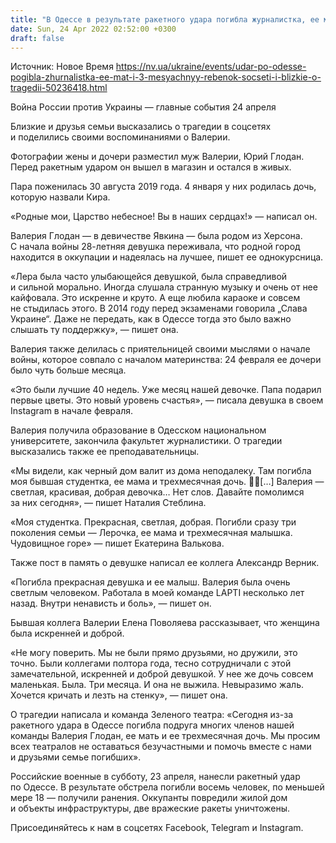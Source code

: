 ```yaml
---
title: "В Одессе в результате ракетного удара погибла журналистка, ее мама и трехмесячная дочь. Что вспоминают о семье близкие и друзья"
date: Sun, 24 Apr 2022 02:52:00 +0300
draft: false
---
```

Источник: Новое Время https://nv.ua/ukraine/events/udar-po-odesse-pogibla-zhurnalistka-ee-mat-i-3-mesyachnyy-rebenok-socseti-i-blizkie-o-tragedii-50236418.html


 Война России против Украины — главные события 24 апреля

Близкие и друзья семьи высказались о трагедии в соцсетях и поделились своими воспоминаниями о Валерии.

 Фотографии жены и дочери разместил муж Валерии, Юрий Глодан. Перед ракетным ударом он вышел в магазин и остался в живых.

Пара поженилась 30 августа 2019 года. 4 января у них родилась дочь, которую назвали Кира.

«Родные мои, Царство небесное! Вы в наших сердцах!» — написал он.

 Валерия Глодан — в девичестве Явкина — была родом из Херсона. С начала войны 28-летняя девушка переживала, что родной город находится в оккупации и надеялась на лучшее, пишет ее однокурсница.

«Лера была часто улыбающейся девушкой, была справедливой и сильной морально. Иногда слушала странную музыку и очень от нее кайфовала. Это искренне и круто. А еще любила караоке и совсем не стыдилась этого. В 2014 году перед экзаменами говорила „Слава Украине“. Даже не передать, как в Одессе тогда это было важно слышать ту поддержку», — пишет она.

Валерия также делилась с приятельницей своими мыслями о начале войны, которое совпало с началом материнства: 24 февраля ее дочери было чуть больше месяца.

«Это были лучшие 40 недель. Уже месяц нашей девочке. Папа подарил первые цветы. Это новый уровень счастья», — писала девушка в своем Instagram в начале февраля.

 Валерия получила образование в Одесском национальном университете, закончила факультет журналистики. О трагедии высказались также ее преподавательницы.

«Мы видели, как черный дом валит из дома неподалеку. Там погибла моя бывшая студентка, ее мама и трехмесячная дочь. […] Валерия — светлая, красивая, добрая девочка… Нет слов. Давайте помолимся за них сегодня», — пишет Наталия Стеблина.

«Моя студентка. Прекрасная, светлая, добрая. Погибли сразу три поколения семьи — Лерочка, ее мама и трехмесячная малышка. Чудовищное горе» — пишет Екатерина Валькова.

Также пост в память о девушке написал ее коллега Александр Верник.

«Погибла прекрасная девушка и ее малыш. Валерия была очень светлым человеком. Работала в моей команде LAPTI несколько лет назад. Внутри ненависть и боль», — пишет он.



Бывшая коллега Валерии Елена Поволяева рассказывает, что женщина была искренней и доброй.

«Не могу поверить. Мы не были прямо друзьями, но дружили, это точно. Были коллегами полтора года, тесно сотрудничали с этой замечательной, искренней и доброй девушкой. У нее же дочь совсем маленькая. Была. Три месяца. И она не выжила. Невыразимо жаль. Хочется кричать и лезть на стенку», — пишет она.

О трагедии написала и команда Зеленого театра: «Сегодня из-за ракетного удара в Одессе погибла подруга многих членов нашей команды Валерия Глодан, ее мать и ее трехмесячная дочь. Мы просим всех театралов не оставаться безучастными и помочь вместе с нами и друзьями семье погибших».

 Российские военные в субботу, 23 апреля, нанесли ракетный удар по Одессе. В результате обстрела погибли восемь человек, по меньшей мере 18 — получили ранения. Оккупанты повредили жилой дом и объекты инфраструктуры, две вражеские ракеты уничтожены.

Присоединяйтесь к нам в соцсетях Facebook, Telegram и Instagram.
